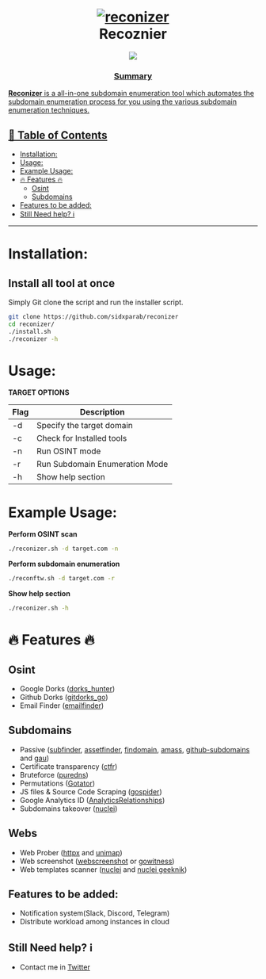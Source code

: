 <h1 align="center">
  <br>
  <a href="https://github.com/sidxparab/reconizer"><img src="https://github.com/sixparab/reconizer/blob/main/Images/reconizer_banner.png" alt="reconizer"></a>
  <br>
  Recoznier
  <br>
</h1>


<p align="center">
  <a href="https://twitter.com/sidxparab">
    <img src="https://img.shields.io/badge/twitter-sidxparab-orange">
</p>


<h3 align="center">Summary</h3>

**Reconizer** is a all-in-one subdomain enumeration tool which automates the subdomain enumeration process for you using the various subdomain enumeration techniques.


📔 Table of Contents
-----------------
- [Installation:](#-installation)
- [Usage:](#usage)
- [Example Usage:](#example-usage)
- [:fire: Features :fire:](#fire-features-fire)
  - [Osint](#osint)
  - [Subdomains](#subdomains)
- [Features to be added:](#Features-to-be-added:)
- [Still Need help? :information_source:](#Still-Need-help?)

---

# Installation:

## Install all tool at once

Simply Git clone the script and run the installer script.

```bash
git clone https://github.com/sidxparab/reconizer
cd reconizer/
./install.sh
./reconizer -h
```


# Usage:

**TARGET OPTIONS**

| Flag | Description |
|------|-------------|
| -d | Specify the target domain   |
| -c | Check for Installed tools |
| -n | Run OSINT mode  |
| -r | Run Subdomain Enumeration Mode |
| -h | Show help section |


# Example Usage:

**Perform OSINT scan**

```bash
./reconizer.sh -d target.com -n
```

**Perform subdomain enumeration**

```bash
./reconftw.sh -d target.com -r
```

**Show help section**

```bash
./reconizer.sh -h
```

# :fire: Features :fire:

 ## Osint
- Google Dorks ([dorks_hunter](https://github.com/six2dez/dorks_hunter))
- Github Dorks ([gitdorks_go](https://github.com/damit5/gitdorks_go))
- Email Finder  ([emailfinder](https://github.com/Josue87/EmailFinder))

## Subdomains
  - Passive ([subfinder](https://github.com/projectdiscovery/subfinder), [assetfinder](https://github.com/tomnomnom/assetfinder), [findomain](https://github.com/Findomain/Findomain), [amass](https://github.com/OWASP/Amass), [github-subdomains](https://github.com/gwen001/github-subdomains) and [gau](https://github.com/lc/gau))
  - Certificate transparency ([ctfr](https://github.com/UnaPibaGeek/ctfr))
  - Bruteforce ([puredns](https://github.com/d3mondev/puredns))
  - Permutations ([Gotator](https://github.com/Josue87/gotator))
  - JS files & Source Code Scraping ([gospider](https://github.com/jaeles-project/gospider))
  - Google Analytics ID ([AnalyticsRelationships](https://github.com/Josue87/AnalyticsRelationships))
  - Subdomains takeover ([nuclei](https://github.com/projectdiscovery/nuclei))

## Webs
- Web Prober ([httpx](https://github.com/projectdiscovery/httpx) and [unimap](https://github.com/Edu4rdSHL/unimap))
- Web screenshot ([webscreenshot](https://github.com/maaaaz/webscreenshot) or [gowitness](https://github.com/sensepost/gowitness))
- Web templates scanner ([nuclei](https://github.com/projectdiscovery/nuclei) and [nuclei geeknik](https://github.com/geeknik/the-nuclei-templates.git))


## Features to be added:
- Notification system(Slack, Discord, Telegram)
- Distribute workload among instances in cloud

## Still Need help? :information_source:

-  Contact me in [Twitter](https://twitter.com/sidxparab)

